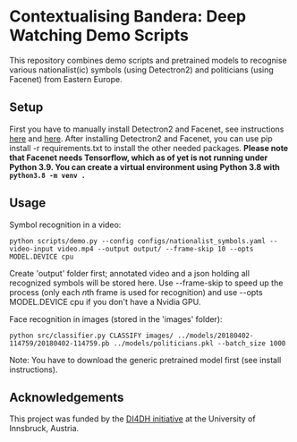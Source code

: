 # Contextualising Bandera: Deep Watching Demo Scripts

This repository combines demo scripts and pretrained models to recognise various nationalist(ic) symbols (using Detectron2) and politicians (using Facenet) from Eastern Europe.

## Setup

First you have to manually install Detectron2 and Facenet, see instructions [here](https://github.com/facebookresearch/detectron2/blob/master/INSTALL.md) and [here](https://github.com/sepastian/facenet/blob/master/HOWTO.md). After installing Detectron2 and Facenet, you can use pip install -r requirements.txt to install the other needed packages. **Please note that Facenet needs Tensorflow, which as of yet is not running under Python 3.9. You can create a virtual environment using Python 3.8 with `python3.8 -m venv .`** 

## Usage

Symbol recognition in a video:

`python scripts/demo.py --config configs/nationalist_symbols.yaml --video-input video.mp4 --output output/ --frame-skip 10 --opts MODEL.DEVICE cpu`

Create 'output' folder first; annotated video and a json holding all recognized symbols will be stored here. Use --frame-skip to speed up the process (only each 
*n*th frame is used for recognition) and use --opts MODEL.DEVICE cpu if you don't have a Nvidia GPU.

Face recognition in images (stored in the 'images' folder):

`python src/classifier.py CLASSIFY images/ ../models/20180402-114759/20180402-114759.pb ../models/politicians.pkl --batch_size 1000`

Note: You have to download the generic pretrained model first (see install instructions).

## Acknowledgements

This project was funded by the [DI4DH initiative](https://www.uibk.ac.at/digital-humanities/ausschreibung-di4dh.html) at the University of Innsbruck, Austria.
